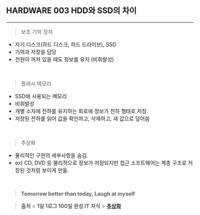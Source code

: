 ## HARDWARE 003 HDD와 SSD의 차이

---

> 보조 기억 장치

- 자기 디스크(하드 디스크, 하드 드라이브), SSD
- 기억과 저장을 담당
- 전원이 꺼져 있을 때도 정보를 유지 (비휘발성)

<br>

> 플래시 메모리

- SSD에 사용되는 메모리
- 비휘발성
- 개별 소자에 전하를 유지하는 회로에 정보가 전하 형태로 저장.
- 저장된 전하를 읽어 값을 확인하고, 삭제하고, 새 값으로 덮어씀

<br>

> 추상화

- 물리적인 구현의 세부사항을 숨김.
- ex) CD, DVD 등 물리적으로 정보가 저장되지만 접근 소프트웨어는 계층 구조로 저장된 것처럼 보이게 만듦.

<br>

> **Tomorrow better than today, Laugh at myself**

> **출처** > **1일 1로그 100일 완성 IT 지식** > **[추상화](https://m.blog.naver.com/PostView.nhn?blogId=knix008&logNo=220700047637&proxyReferer=https:%2F%2Fwww.google.com%2F)**
